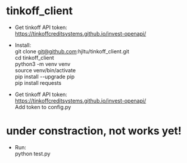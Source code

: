 # tinkoff_client

* Get tinkoff API token:
<br>https://tinkoffcreditsystems.github.io/invest-openapi/

* Install:
<br>git clone git@github.com:hjltu/tinkoff_client.git
<br>cd tinkoff_client
<br>python3 -m venv venv
<br>source venv/bin/activate
<br>pip install --upgrade pip
<br>pip install requests


* Get tinkoff API token:
<br>https://tinkoffcreditsystems.github.io/invest-openapi/
<br>Add token to config.py

# under constraction, not works yet!
* Run:
<br>python test.py
